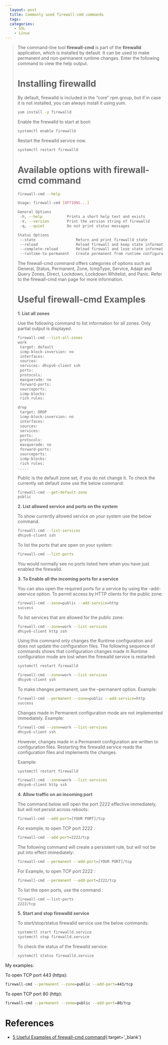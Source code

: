 ```yaml
---
  layout: post
  title: Commonly used firewall-cmd commands
  tags:
  categories:
    - SSL
    - Linux
---
```


> The command-line tool **firewall-cmd** is part of the **firewalld** application, which is installed by default. It can be used to make permanent and non-permanent runtime changes. Enter the following command to view the help output.
>
> # **Installing firewalld**
>
> By default, firewalld is included in the “core” rpm group, but if in case it is not installed, you can always install it using yum.
>
>```bash
>yum install -y firewalld
>```
>
> Enable the firewalld to start at boot:
>
>```bash
>systemctl enable firewalld
>```
>
> Restart the firewalld service now.
>
>```bash
>systemctl restart firewalld
>```
>
> # **Available options with firewall-cmd command**
>
>```bash
>firewall-cmd --help
>
>Usage: firewall-cmd [OPTIONS...]
>
>General Options
>  -h, --help           Prints a short help text and exists
>  -V, --version        Print the version string of firewalld
>  -q, --quiet          Do not print status messages
>
>Status Options
>  --state                  Return and print firewalld state
>  --reload                 Reload firewall and keep state information
>  --complete-reload        Reload firewall and lose state information
>  --runtime-to-permanent   Create permanent from runtime configuration
>```
>
> The firewall-cmd command offers categories of options such as General, Status, Permanent, Zone, IcmpType, Service, Adapt and Query Zones, Direct, Lockdown, Lockdown Whitelist, and Panic. Refer to the firewall-cmd man page for more information.
>
> # **Useful firewall-cmd Examples**
>
> **1. List all zones**
>
> Use the following command to list information for all zones. Only partial output is displayed.
>
>```bash
>firewall-cmd --list-all-zones
>work
>  target: default
>  icmp-block-inversion: no
>  interfaces:
>  sources:
>  services: dhcpv6-client ssh
>  ports:
>  protocols:
>  masquerade: no
>  forward-ports:
>  sourceports:
>  icmp-blocks:
>  rich rules:
>
>drop
>  target: DROP
>  icmp-block-inversion: no
>  interfaces:
>  sources:
>  services:
>  ports:
>  protocols:
>  masquerade: no
>  forward-ports:
>  sourceports:
>  icmp-blocks:
>  rich rules:
>.....
>```
>
>Public is the default zone set, if you do not change it. To check the currently set default zone use the below command:
>
>```bash
>firewall-cmd --get-default-zone
>public
>```
>
> **2. List allowed service and ports on the system**
>
> To show currently allowed service on your system use the below command.
>
>```bash
>firewall-cmd --list-services
>dhcpv6-client ssh
>```
>
>To list the ports that are open on your system:
>
>```bash
>firewall-cmd --list-ports
>```
>
> You would normally see no ports listed here when you have just enabled the firewalld.
>
> **3. To Enable all the incoming ports for a service**
>
> You can also open the required ports for a service by using the –add-seervice option. To permit access by HTTP clients for the public zone:
>
>```bash
>firewall-cmd --zone=public --add-service=http
>success
>```
>
> To list services that are allowed for the public zone:
>
> ```bash
>firewall-cmd --zone=work --list-services
>dhcpv6-client http ssh
>```
>
> Using this command only changes the Runtime configuration and does not update the configuration files. The following sequence of commands shows that configuration changes made in Runtime configuration mode are lost when the firewalld service is restarted:
>
>```bash
>systemctl restart firewalld
>```
>
>```bash
>firewall-cmd --zone=work --list-services
>dhcpv6-client ssh
>```
>
> To make changes permanent, use the –permanent option. Example:
>
>```bash
>firewall-cmd --permanent --zone=public --add-service=http
>success
>```
>
> Changes made in Permanent configuration mode are not implemented immediately. Example:
>
>```bash
>firewall-cmd --zone=work --list-services
>dhcpv6-client ssh
>```
>
>However, changes made in a Permanent configuration are written to configuration files. Restarting the firewalld service reads the configuration files and implements the changes.
>
>Example:
>
>```bash
>systemctl restart firewalld
>```
>
>```bash
>firewall-cmd --zone=work --list-services
>dhcpv6-client http ssh
>```
>
> **4. Allow traffic on an incoming port**
>
> The command below will open the port 2222 effective immediately, but will not persist across reboots:
>
>```bash
>firewall-cmd --add-port=[YOUR PORT]/tcp
>```
>
> For example, to open TCP port 2222 :
>
>```bash
>firewall-cmd --add-port=2222/tcp
>```
>
>The following command will create a persistent rule, but will not be put into effect immediately:
>
>```bash
>firewall-cmd --permanent --add-port=[YOUR PORT]/tcp
>```
>
> For Example, to open TCP port 2222 :
>
>```bash
>firewall-cmd --permanent --add-port=2222/tcp
>````
>
> To list the open ports, use the command :
>
>```bash
>firewall-cmd –-list-ports
>2222/tcp
>```
>
> **5. Start and stop firewalld service**
>
> To start/stop/status firewalld service use the below commands:
>
>```bash
>systemctl start firewalld.service
>systemctl stop firewalld.service
>```
>
>To check the status of the firewalld service:
>
>```bash
>systemctl status firewalld.service
>```
>

My examples:

To open TCP port 443 (https):
```bash
firewall-cmd --permanent --zone=public --add-port=443/tcp
```

To open TCP port 80 (http):
```bash
firewall-cmd --permanent --zone=public --add-port=80/tcp
```

# **References**
- [5 Useful Examples of firewall-cmd command](https://www.thegeekdiary.com/5-useful-examples-of-firewall-cmd-command/){:target='_blank'}
